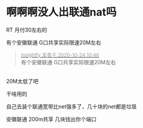 # 啊啊啊没人出联通nat吗


RT 月付30左右的

有个安徽联通 G口共享实际限速20M左右

<div class="quote"><blockquote><font size="2"><a href="https://www.hostloc.com/forum.php?mod=redirect&amp;goto=findpost&amp;pid=9344780&amp;ptid=757894" target="_blank"><font color="#999999">insightfy 发表于 2020-10-24 10:46</font></a></font><br />
有个安徽联通 G口共享实际限速20M左右</blockquote></div><br />
20M太低了吧

干啥用的

自己去装个联通宽带比net强多了，几十块的net都是垃圾

安徽联通 200m共享 几块钱出你个端口
